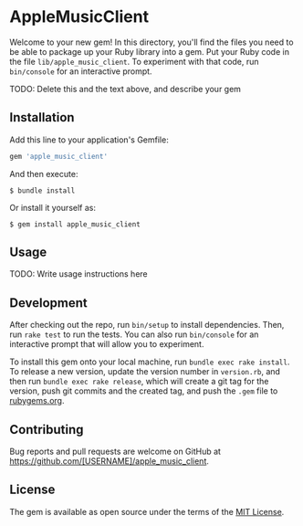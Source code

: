 # AppleMusicClient

Welcome to your new gem! In this directory, you'll find the files you need to be able to package up your Ruby library into a gem. Put your Ruby code in the file `lib/apple_music_client`. To experiment with that code, run `bin/console` for an interactive prompt.

TODO: Delete this and the text above, and describe your gem

## Installation

Add this line to your application's Gemfile:

```ruby
gem 'apple_music_client'
```

And then execute:

    $ bundle install

Or install it yourself as:

    $ gem install apple_music_client

## Usage

TODO: Write usage instructions here

## Development

After checking out the repo, run `bin/setup` to install dependencies. Then, run `rake test` to run the tests. You can also run `bin/console` for an interactive prompt that will allow you to experiment.

To install this gem onto your local machine, run `bundle exec rake install`. To release a new version, update the version number in `version.rb`, and then run `bundle exec rake release`, which will create a git tag for the version, push git commits and the created tag, and push the `.gem` file to [rubygems.org](https://rubygems.org).

## Contributing

Bug reports and pull requests are welcome on GitHub at https://github.com/[USERNAME]/apple_music_client.

## License

The gem is available as open source under the terms of the [MIT License](https://opensource.org/licenses/MIT).
